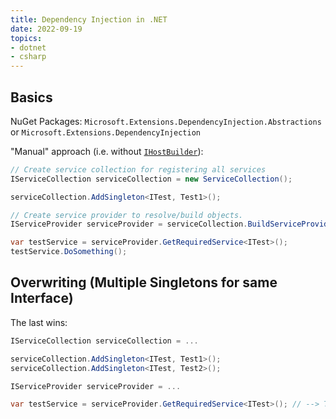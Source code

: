 ```yaml
---
title: Dependency Injection in .NET
date: 2022-09-19
topics:
- dotnet
- csharp
---
```


## Basics

NuGet Packages: `Microsoft.Extensions.DependencyInjection.Abstractions` or `Microsoft.Extensions.DependencyInjection`

"Manual" approach (i.e. without [`IHostBuilder`](GenericHost.md)):

```c#
// Create service collection for registering all services
IServiceCollection serviceCollection = new ServiceCollection();

serviceCollection.AddSingleton<ITest, Test1>();

// Create service provider to resolve/build objects.
IServiceProvider serviceProvider = serviceCollection.BuildServiceProvider();

var testService = serviceProvider.GetRequiredService<ITest>();
testService.DoSomething();
```

## Overwriting (Multiple Singletons for same Interface)

The last wins:

```c#
IServiceCollection serviceCollection = ...

serviceCollection.AddSingleton<ITest, Test1>();
serviceCollection.AddSingleton<ITest, Test2>();

IServiceProvider serviceProvider = ...

var testService = serviceProvider.GetRequiredService<ITest>(); // --> Test2
```

